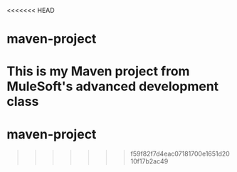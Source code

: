 <<<<<<< HEAD
# maven-project

This is my Maven project from MuleSoft's advanced development class
=======
# maven-project
>>>>>>> f59f82f7d4eac07181700e1651d2010f17b2ac49
